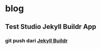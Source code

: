 # blog
Test Studio Jekyll Buildr App
---

### git push dari [Jekyll Buildr](https://jekyll-buildr.vercel.app)